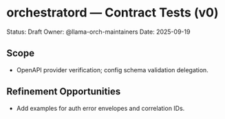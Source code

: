 # orchestratord — Contract Tests (v0)

Status: Draft
Owner: @llama-orch-maintainers
Date: 2025-09-19

## Scope

- OpenAPI provider verification; config schema validation delegation.

## Refinement Opportunities

- Add examples for auth error envelopes and correlation IDs.
